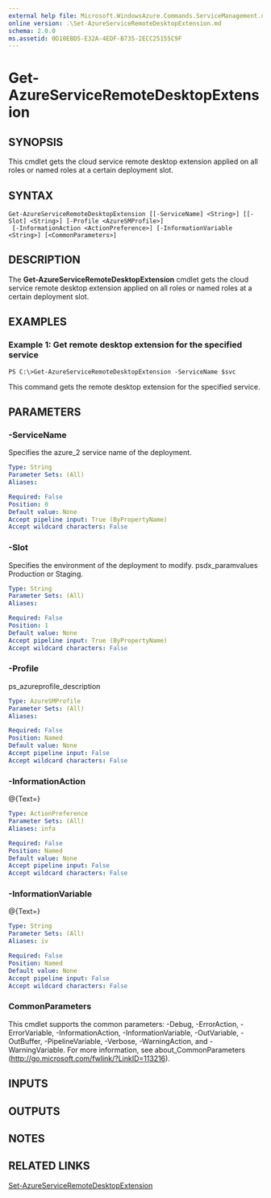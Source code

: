 ```yaml
---
external help file: Microsoft.WindowsAzure.Commands.ServiceManagement.dll-Help.xml
online version: .\Set-AzureServiceRemoteDesktopExtension.md
schema: 2.0.0
ms.assetid: 0D10EBD5-E32A-4EDF-B735-2ECC25155C9F
---
```


# Get-AzureServiceRemoteDesktopExtension

## SYNOPSIS
This cmdlet gets the cloud service remote desktop extension applied on all roles or named roles at a certain deployment slot.

## SYNTAX

```
Get-AzureServiceRemoteDesktopExtension [[-ServiceName] <String>] [[-Slot] <String>] [-Profile <AzureSMProfile>]
 [-InformationAction <ActionPreference>] [-InformationVariable <String>] [<CommonParameters>]
```

## DESCRIPTION
The **Get-AzureServiceRemoteDesktopExtension** cmdlet gets the cloud service remote desktop extension applied on all roles or named roles at a certain deployment slot.

## EXAMPLES

### Example 1: Get remote desktop extension for the specified service
```
PS C:\>Get-AzureServiceRemoteDesktopExtension -ServiceName $svc
```

This command gets the remote desktop extension for the specified service.

## PARAMETERS

### -ServiceName
Specifies the azure_2 service name of the deployment.

```yaml
Type: String
Parameter Sets: (All)
Aliases: 

Required: False
Position: 0
Default value: None
Accept pipeline input: True (ByPropertyName)
Accept wildcard characters: False
```

### -Slot
Specifies the environment of the deployment to modify.
psdx_paramvalues Production or Staging.

```yaml
Type: String
Parameter Sets: (All)
Aliases: 

Required: False
Position: 1
Default value: None
Accept pipeline input: True (ByPropertyName)
Accept wildcard characters: False
```

### -Profile
ps_azureprofile_description

```yaml
Type: AzureSMProfile
Parameter Sets: (All)
Aliases: 

Required: False
Position: Named
Default value: None
Accept pipeline input: False
Accept wildcard characters: False
```

### -InformationAction
@{Text=}

```yaml
Type: ActionPreference
Parameter Sets: (All)
Aliases: infa

Required: False
Position: Named
Default value: None
Accept pipeline input: False
Accept wildcard characters: False
```

### -InformationVariable
@{Text=}

```yaml
Type: String
Parameter Sets: (All)
Aliases: iv

Required: False
Position: Named
Default value: None
Accept pipeline input: False
Accept wildcard characters: False
```

### CommonParameters
This cmdlet supports the common parameters: -Debug, -ErrorAction, -ErrorVariable, -InformationAction, -InformationVariable, -OutVariable, -OutBuffer, -PipelineVariable, -Verbose, -WarningAction, and -WarningVariable. For more information, see about_CommonParameters (http://go.microsoft.com/fwlink/?LinkID=113216).

## INPUTS

## OUTPUTS

## NOTES

## RELATED LINKS

[Set-AzureServiceRemoteDesktopExtension](./Set-AzureServiceRemoteDesktopExtension.md)


